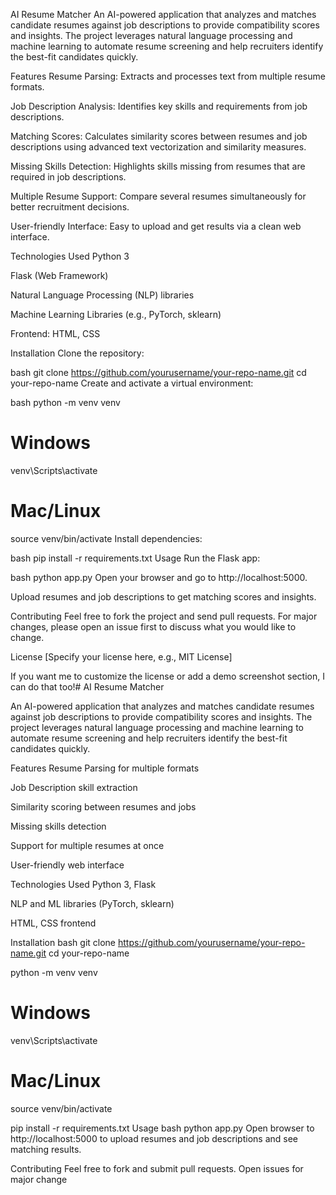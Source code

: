 AI Resume Matcher
An AI-powered application that analyzes and matches candidate resumes against job descriptions to provide compatibility scores and insights. The project leverages natural language processing and machine learning to automate resume screening and help recruiters identify the best-fit candidates quickly.

Features
Resume Parsing: Extracts and processes text from multiple resume formats.

Job Description Analysis: Identifies key skills and requirements from job descriptions.

Matching Scores: Calculates similarity scores between resumes and job descriptions using advanced text vectorization and similarity measures.

Missing Skills Detection: Highlights skills missing from resumes that are required in job descriptions.

Multiple Resume Support: Compare several resumes simultaneously for better recruitment decisions.

User-friendly Interface: Easy to upload and get results via a clean web interface.

Technologies Used
Python 3

Flask (Web Framework)

Natural Language Processing (NLP) libraries

Machine Learning Libraries (e.g., PyTorch, sklearn)

Frontend: HTML, CSS

Installation
Clone the repository:

bash
git clone https://github.com/yourusername/your-repo-name.git
cd your-repo-name
Create and activate a virtual environment:

bash
python -m venv venv
# Windows
venv\Scripts\activate
# Mac/Linux
source venv/bin/activate
Install dependencies:

bash
pip install -r requirements.txt
Usage
Run the Flask app:

bash
python app.py
Open your browser and go to http://localhost:5000.

Upload resumes and job descriptions to get matching scores and insights.

Contributing
Feel free to fork the project and send pull requests. For major changes, please open an issue first to discuss what you would like to change.

License
[Specify your license here, e.g., MIT License]

If you want me to customize the license or add a demo screenshot section, I can do that too!# AI Resume Matcher

An AI-powered application that analyzes and matches candidate resumes against job descriptions to provide compatibility scores and insights. The project leverages natural language processing and machine learning to automate resume screening and help recruiters identify the best-fit candidates quickly.

Features
Resume Parsing for multiple formats

Job Description skill extraction

Similarity scoring between resumes and jobs

Missing skills detection

Support for multiple resumes at once

User-friendly web interface

Technologies Used
Python 3, Flask

NLP and ML libraries (PyTorch, sklearn)

HTML, CSS frontend

Installation
bash
git clone https://github.com/yourusername/your-repo-name.git
cd your-repo-name

python -m venv venv
# Windows
venv\Scripts\activate
# Mac/Linux
source venv/bin/activate

pip install -r requirements.txt
Usage
bash
python app.py
Open browser to http://localhost:5000 to upload resumes and job descriptions and see matching results.

Contributing
Feel free to fork and submit pull requests. Open issues for major change
